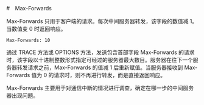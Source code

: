 #　Max-Forwards

Max-Forwards 只用于客户端的请求。每次中间服务器转发，该字段的数值减 1。当数值变 0 时返回响应。

```http
Max-Forwards: 10
```

通过 TRACE 方法或 OPTIONS 方法，发送包含首部字段 Max-Forwards 的请求时，该字段以十进制整数形式指定可经过的服务器最大数目。服务器在往下一个服务器转发请求之前，Max-Forwards 的值减 1 后重新赋值。当服务器接收到 Max-Forwards 值为 0 的请求时，则不再进行转发，而是直接返回响应。

Max-Forwards 主要用于对通信中断的情况进行调查，确定在哪一步的中间服务器出现问题。